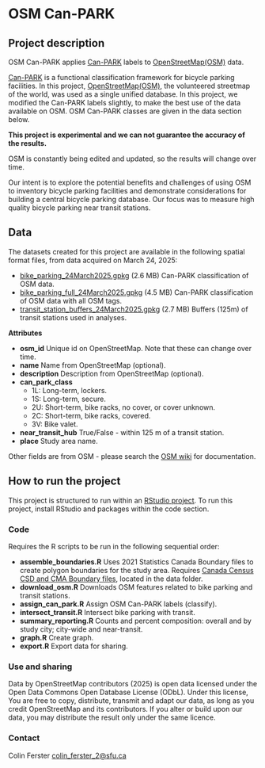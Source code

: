 # OSM Can-PARK

## Project description

OSM Can-PARK applies [Can-PARK](https://www.dropbox.com/scl/fi/mr96uegwa28x5hs1h6fia/Can-PARK-Report-04APR2024-1.pdf?rlkey=gsedqkvcr5efsw9sa2yatqi89&st=hcvkssgs&dl=0) 
labels to [OpenStreetMap(OSM)](https://www.openstreetmap.org) data.


[Can-PARK](https://www.dropbox.com/scl/fi/mr96uegwa28x5hs1h6fia/Can-PARK-Report-04APR2024-1.pdf?rlkey=gsedqkvcr5efsw9sa2yatqi89&st=hcvkssgs&dl=0) 
is a functional classification framework for bicycle parking facilities. In this project, [OpenStreetMap(OSM)](https://www.openstreetmap.org), the volunteered 
streetmap of the world, was used as a single unified database. In this project, 
we modified the Can-PARK labels slightly, to make the best use of the data 
available on OSM. OSM Can-PARK classes are given in the data section below.

**This project is experimental and we can not guarantee the accuracy of the 
results.** 

OSM is constantly being edited and updated, so the results will change over time.

Our intent is to explore the potential benefits and challenges of 
using OSM to inventory bicycle parking facilities and demonstrate considerations
for building a central bicycle parking database. Our focus was to measure high
quality bicycle parking near transit stations.

## Data
The datasets created for this project are available in the following spatial 
format files, from data acquired on March 24, 2025:

* [bike_parking_24March2025.gpkg](https://www.dropbox.com/scl/fi/xil05wcxke7sf4k812phf/bike_parking_24March2025.gpkg?rlkey=q24qmsgi60lljezr7qilps6z0&dl=0) 
(2.6 MB) Can-PARK classification of OSM data.
* [bike_parking_full_24March2025.gpkg](https://www.dropbox.com/scl/fi/5d97nz29e6ie37isvf469/bike_parking_full_24March2025.gpkg?rlkey=hfh71di5c5pormgvtzgd7lgt9&dl=0) 
(4.5 MB) Can-PARK classification of OSM data with all OSM tags.
* [transit_station_buffers_24March2025.gpkg](https://www.dropbox.com/scl/fi/usgqfpodl5x8k7v40xirk/transit_station_buffers_24March2025.gpkg?rlkey=u0g6ju78ckdaomce0ywb00rmp&dl=0) 
(2.7 MB) Buffers (125m) of transit stations used in analyses.

**Attributes**

* **osm_id** Unique id on OpenStreetMap. Note that these can change over time.
* **name** Name from OpenStreetMap (optional).
* **description** Description from OpenStreetMap (optional).
* **can_park_class** 
  * 1L: Long-term, lockers.
  *	1S: Long-term, secure.
  *	2U: Short-term, bike racks, no cover, or cover unknown.
  *	2C: Short-term, bike racks, covered.
  *	3V: Bike valet.
* **near_transit_hub** True/False - within 125 m of a transit station.
* **place** Study area name.

Other fields are from OSM - please search the [OSM wiki](https://wiki.openstreetmap.org/wiki/Main_Page) for 
documentation.

## How to run the project

This project is structured to run within an [RStudio project](https://posit.co/download/rstudio-desktop/).
To run this project, install RStudio and packages within the code section.

### Code

Requires the R scripts to be run in the following sequential order:

* **assemble_boundaries.R** Uses 2021 Statistics Canada Boundary files to create
polygon boundaries for the study area. Requires 
[Canada Census CSD and CMA Boundary files](https://www12.statcan.gc.ca/census-recensement/2021/geo/sip-pis/boundary-limites/index2021-eng.cfm?year=21), 
located in the data folder.
* **download_osm.R** Downloads OSM features related to bike parking and transit 
stations.
* **assign_can_park.R** Assign OSM Can-PARK labels (classify).
* **intersect_transit.R** Intersect bike parking with transit.
* **summary_reporting.R** Counts and percent composition: overall and by study 
city; city-wide and near-transit.
* **graph.R** Create graph.
* **export.R** Export data for sharing.


### Use and sharing

Data by OpenStreetMap contributors (2025) is open data licensed under the Open 
Data Commons Open Database License (ODbL). Under this license, You are free to 
copy, distribute, transmit and adapt our data, as long as you credit 
OpenStreetMap and its contributors. If you alter or build upon our data, you may 
distribute the result only under the same licence.

### Contact
Colin Ferster colin_ferster_2@sfu.ca
